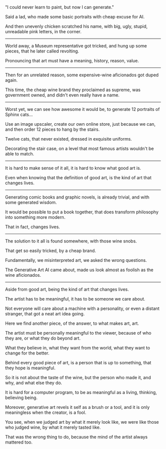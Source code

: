 "I could never learn to paint,
but now I can generate."

Said a lad,
who made some basic portraits with cheap excuse for AI.

And then unevenly chicken scratched his name,
with big, ugly, stupid, unreadable pink letters, in the corner.

---

World away, a Museum representative got tricked,
and hung up some pieces, that he later called revolting.

Pronouncing that art must have a meaning,
history, reason, value.

---

Then for an unrelated reason,
some expensive-wine aficionados got duped again.

This time, the cheap wine brand they proclaimed as supreme,
was government owned, and didn't even really have a name.

---

Worst yet, we can see how awesome it would be,
to generate 12 portraits of Sphinx cats...

Use an image upscaler, create our own online store,
just because we can, and then order 12 pieces to hang by the stairs.

Twelve cats, that never existed,
dressed in exquisite uniforms.

Decorating the stair case,
on a level that most famous artists wouldn't be able to match.

---

It is hard to make sense of it all,
it is hard to know what good art is.

Even when knowing that the definition of good art,
is the kind of art that changes lives.

---

Generating comic books and graphic novels,
is already trivial, and with some generated wisdom.

It would be possible to put a book together,
that does transform philosophy into something more modern.

That in fact,
changes lives.

---

The solution to it all is found somewhere,
with those wine snobs.

That get so easily tricked,
by a cheap brand.

Fundamentally, we misinterpreted art,
we asked the wrong questions.

The Generative Art AI came about,
made us look almost as foolish as the wine aficionados.

---

Aside from good art,
being the kind of art that changes lives.

The artist has to be meaningful,
it has to be someone we care about.

Not everyone will care about a machine with a personality,
or even a distant stranger, that got a neat art idea going.

Here we find another piece,
of the answer, to what makes art, art.

The artist must be personally meaningful to the viewer,
because of who they are, or what they do beyond art.

What they believe in, what they want from the world,
what they want to change for the better.

Behind every good piece of art,
is a person that is up to something, that they hope is meaningful.

So it is not about the taste of the wine,
but the person who made it, and why, and what else they do.

It is hard for a computer program,
to be as meaningful as a living, thinking, believing being.

Moreover, generative art revels it self as a brush or a tool,
and it is only meaningless when the creator, is a fool.

You see, when we judged art by what it merely look like,
we were like those who judged wine, by what it merely tasted like.

That was the wrong thing to do,
because the mind of the artist always mattered too.

